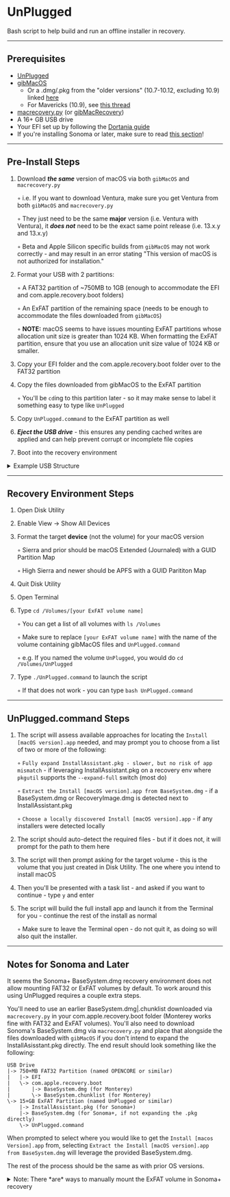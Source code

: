 # UnPlugged
Bash script to help build and run an offline installer in recovery.

***

## Prerequisites

* [UnPlugged](https://github.com/corpnewt/UnPlugged)
* [gibMacOS](https://github.com/corpnewt/gibMacOS)
    *  Or a .dmg/.pkg from the "older versions" (10.7-10.12, excluding 10.9) linked [here](https://support.apple.com/en-us/102662)
    *  For Mavericks (10.9), see [this thread](https://forums.macrumors.com/threads/can-we-download-mavericks-directly-from-apples-servers.2444350/)
* [macrecovery.py](https://github.com/acidanthera/OpenCorePkg/tree/master/Utilities/macrecovery) (or [gibMacRecovery](https://github.com/corpnewt/gibMacRecovery))
* A 16+ GB USB drive
* Your EFI set up by following the [Dortania guide](https://dortania.github.io/OpenCore-Install-Guide/)
* If you're installing Sonoma or later, make sure to read [this section](#notes-for-sonoma-and-later)!

***

## Pre-Install Steps

1. Download **_the same_** version of macOS via both `gibMacOS` and `macrecovery.py`

    ◦ i.e. If you want to download Ventura, make sure you get Ventura from both `gibMacOS` and `macrecovery.py`

    ◦ They just need to be the same **major** version (i.e. Ventura with Ventura), it **_does not_** need to be the exact same point release (i.e. 13.x.y and 13.x.y)

    ◦ Beta and Apple Silicon specific builds from `gibMacOS` may not work correctly - and may result in an error stating "This version of macOS is not authorized for installation."

3. Format your USB with 2 partitions:
   
    ◦ A FAT32 partition of ~750MB to 1GB (enough to accommodate the EFI and com.apple.recovery.boot folders)

    ◦ An ExFAT partition of the remaining space (needs to be enough to accommodate the files downloaded from `gibMacOS`)

    ◦ **NOTE:** macOS seems to have issues mounting ExFAT partitions whose allocation unit size is greater than 1024 KB.  When formatting the ExFAT partition, ensure that you use an allocation unit size value of 1024 KB or smaller.

5. Copy your EFI folder and the com.apple.recovery.boot folder over to the FAT32 partition
6. Copy the files downloaded from gibMacOS to the ExFAT partition

    ◦ You'll be `cd`ing to this partition later - so it may make sense to label it something easy to type like `UnPlugged`

7. Copy `UnPlugged.command` to the ExFAT partition as well
8. **_Eject the USB drive_** - this ensures any pending cached writes are applied and can help prevent corrupt or incomplete file copies
9. Boot into the recovery environment

<details>
<summary>Example USB Structure</summary>

After formatting and copying things to their respective locations, your USB should look something like this:
```
USB Drive
|-> 750+MB FAT32 Partition (named OPENCORE or similar)
|   |-> EFI
|   \-> com.apple.recovery.boot
|       |-> BaseSystem.dmg
|       \-> BaseSystem.chunklist
\-> 15+GB ExFAT Partition (named UnPlugged or similar)
    |-> Files from gibMacOS (InstallAssistant.pkg, InstallESDDmg.pkg, etc)
    \-> UnPlugged.command
```
</details>

***

## Recovery Environment Steps

1. Open Disk Utility
2. Enable View -> Show All Devices
3. Format the target **device** (not the volume) for your macOS version

     ◦ Sierra and prior should be macOS Extended (Journaled) with a GUID Partition Map

     ◦ High Sierra and newer should be APFS with a GUID Parititon Map

5. Quit Disk Utility
6. Open Terminal
7. Type `cd /Volumes/[your ExFAT volume name]`

    ◦ You can get a list of all volumes with `ls /Volumes`

    ◦ Make sure to replace `[your ExFAT volume name]` with the name of the volume containing gibMacOS files and `UnPlugged.command`

    ◦ e.g. If you named the volume `UnPlugged`, you would do `cd /Volumes/UnPlugged`

8. Type `./UnPlugged.command` to launch the script

    ◦ If that does not work - you can type `bash UnPlugged.command`

***

## UnPlugged.command Steps

1. The script will assess available approaches for locating the `Install [macOS version].app` needed, and may prompt you to choose from a list of two or more of the following:
   
    ◦ `Fully expand InstallAssistant.pkg - slower, but no risk of app mismatch` - if leveraging InstallAssistant.pkg on a recovery env where `pkgutil` supports the `--expand-full` switch (most do)
   
    ◦ `Extract the Install [macOS version].app from BaseSystem.dmg` - if a BaseSystem.dmg or RecoveryImage.dmg is detected next to InstallAssistant.pkg
   
    ◦ `Choose a locally discovered Install [macOS version].app` - if any installers were detected locally
   
2. The script should auto-detect the required files - but if it does not, it will prompt for the path to them here
3. The script will then prompt asking for the target volume - this is the volume that you just created in Disk Utility.  The one where you intend to install macOS
4. Then you'll be presented with a task list - and asked if you want to continue - type `y` and enter
5. The script will build the full install app and launch it from the Terminal for you - continue the rest of the install as normal

    ◦ Make sure to leave the Terminal open - do not quit it, as doing so will also quit the installer.

***

## Notes for Sonoma and Later

It seems the Sonoma+ BaseSystem.dmg recovery environment does not allow mounting FAT32 or ExFAT volumes by default.  To work around this using UnPlugged requires a couple extra steps.

You'll need to use an earlier BaseSystem.dmg|.chunklist downloaded via `macrecovery.py` in your com.apple.recovery.boot folder (Monterey works fine with FAT32 and ExFAT volumes).  You'll also need to download Sonoma's BaseSystem.dmg via `macrecovery.py` and place that alongside the files downloaded with `gibMacOS` if you don't intend to expand the InstallAsisstant.pkg directly.  The end result should look something like the following:

```
USB Drive
|-> 750+MB FAT32 Partition (named OPENCORE or similar)
|   |-> EFI
|   \-> com.apple.recovery.boot
|       |-> BaseSystem.dmg (for Monterey)
|       \-> BaseSystem.chunklist (for Monterey)
\-> 15+GB ExFAT Partition (named UnPlugged or similar)
    |-> InstallAssistant.pkg (for Sonoma+)
    |-> BaseSystem.dmg (for Sonoma+, if not expanding the .pkg directly)
    \-> UnPlugged.command
```

When prompted to select where you would like to get the `Install [macos Version].app` from, selecting `Extract the Install [macOS version].app from BaseSystem.dmg` will leverage the provided BaseSystem.dmg.

The rest of the process should be the same as with prior OS versions.


<details>
<summary>Note: There *are* ways to manually mount the ExFAT volume in Sonoma+ recovery</summary>

You can use the following approach to locate your ExFAT volume's identifier and manually mount it if you're familiar with the command line:

```sh
# Show a list of all the physically connected disks and their
# volumes:
diskutil list physical
# Create a folder where you'd like to mount the ExFAT volume,
# the directory name must be unique, and not already exist:
mkdir /Volumes/UnPlugged
# Mount the ExFAT volume at that location - replace "diskXsY" with
# your ExFAT volume's identifier:
/sbin/mount_exfat /dev/diskXsY /Volumes/UnPlugged
```

You should also be able to mount the FAT32 volume by performing the above steps using `/sbin/mount_msdos` instead of `/sbin/mount_exfat`.

</details>

